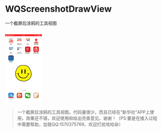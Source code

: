 # WQScreenshotDrawView
一个截屏后涂鸦的工具视图

![截屏涂鸦的动态演示](https://github.com/WQiOS/WQScreenshotDrawView/blob/master/截屏画图.gif?raw=true)


> 一个截屏后涂鸦的工具视图。代码量很少，而且已经在“新华社”APP上使用，效果还不错，欢迎使用和给出完善意见，谢谢！（PS:要是在接入过程中需要帮助，加我QQ:1570375769，欢迎打扰哈哈😄）
